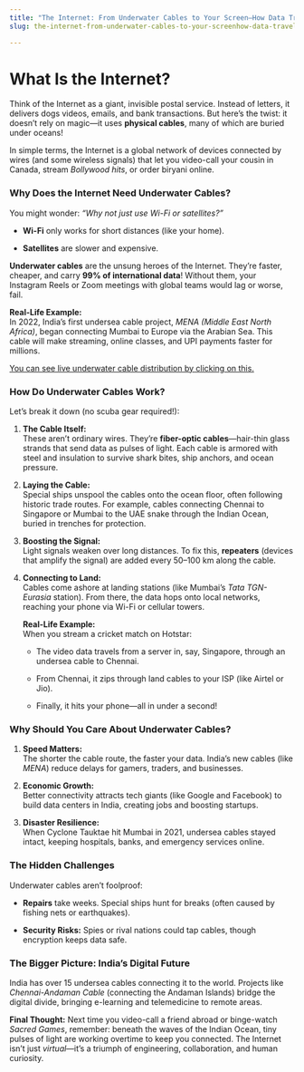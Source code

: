 ```yaml
---
title: "The Internet: From Underwater Cables to Your Screen—How Data Travels the World"
slug: the-internet-from-underwater-cables-to-your-screenhow-data-travels-the-world

---
```


# **What Is the Internet?**

Think of the Internet as a giant, invisible postal service. Instead of letters, it delivers dogs videos, emails, and bank transactions. But here’s the twist: it doesn’t rely on magic—it uses **physical cables**, many of which are buried under oceans!

In simple terms, the Internet is a global network of devices connected by wires (and some wireless signals) that let you video-call your cousin in Canada, stream *Bollywood hits*, or order biryani online.

### **Why Does the Internet Need Underwater Cables?**

You might wonder: *“Why not just use Wi-Fi or satellites?”*

* **Wi-Fi** only works for short distances (like your home).
    
* **Satellites** are slower and expensive.
    

**Underwater cables** are the unsung heroes of the Internet. They’re faster, cheaper, and carry **99% of international data**! Without them, your Instagram Reels or Zoom meetings with global teams would lag or worse, fail.

**Real-Life Example:**  
In 2022, India’s first undersea cable project, *MENA (Middle East North Africa)*, began connecting Mumbai to Europe via the Arabian Sea. This cable will make streaming, online classes, and UPI payments faster for millions.

[You can see live underwater cable distribution by clicking on this.](https://www.submarinecablemap.com/)

### **How Do Underwater Cables Work?**

Let’s break it down (no scuba gear required!):

1. **The Cable Itself:**  
    These aren’t ordinary wires. They’re **fiber-optic cables**—hair-thin glass strands that send data as pulses of light. Each cable is armored with steel and insulation to survive shark bites, ship anchors, and ocean pressure.
    
2. **Laying the Cable:**  
    Special ships unspool the cables onto the ocean floor, often following historic trade routes. For example, cables connecting Chennai to Singapore or Mumbai to the UAE snake through the Indian Ocean, buried in trenches for protection.
    
3. **Boosting the Signal:**  
    Light signals weaken over long distances. To fix this, **repeaters** (devices that amplify the signal) are added every 50–100 km along the cable.
    
4. **Connecting to Land:**  
    Cables come ashore at landing stations (like Mumbai’s *Tata TGN-Eurasia* station). From there, the data hops onto local networks, reaching your phone via Wi-Fi or cellular towers.
    
    **Real-Life Example:**  
    When you stream a cricket match on Hotstar:
    
    * The video data travels from a server in, say, Singapore, through an undersea cable to Chennai.
        
    * From Chennai, it zips through land cables to your ISP (like Airtel or Jio).
        
    * Finally, it hits your phone—all in under a second!
        

### **Why Should You Care About Underwater Cables?**

1. **Speed Matters:**  
    The shorter the cable route, the faster your data. India’s new cables (like *MENA*) reduce delays for gamers, traders, and businesses.
    
2. **Economic Growth:**  
    Better connectivity attracts tech giants (like Google and Facebook) to build data centers in India, creating jobs and boosting startups.
    
3. **Disaster Resilience:**  
    When Cyclone Tauktae hit Mumbai in 2021, undersea cables stayed intact, keeping hospitals, banks, and emergency services online.
    

### **The Hidden Challenges**

Underwater cables aren’t foolproof:

* **Repairs** take weeks. Special ships hunt for breaks (often caused by fishing nets or earthquakes).
    
* **Security Risks:** Spies or rival nations could tap cables, though encryption keeps data safe.
    

### **The Bigger Picture: India’s Digital Future**

India has over 15 undersea cables connecting it to the world. Projects like *Chennai-Andaman Cable* (connecting the Andaman Islands) bridge the digital divide, bringing e-learning and telemedicine to remote areas.

**Final Thought:** Next time you video-call a friend abroad or binge-watch *Sacred Games*, remember: beneath the waves of the Indian Ocean, tiny pulses of light are working overtime to keep you connected. The Internet isn’t just *virtual*—it’s a triumph of engineering, collaboration, and human curiosity.